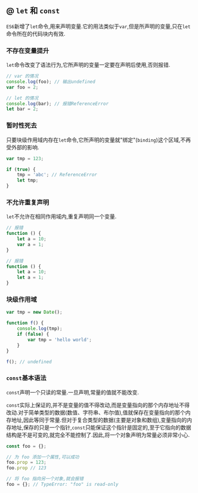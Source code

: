 ## @ `let` 和 `const`

`ES6`新增了`let`命令,用来声明变量.它的用法类似于`var`,但是所声明的变量,只在`let`命令所在的代码块内有效.

### 不存在变量提升

`let`命令改变了语法行为,它所声明的变量一定要在声明后使用,否则报错.

```javascript
// var 的情况
console.log(foo); // 输出undefined
var foo = 2;

// let 的情况
console.log(bar); // 报错ReferenceError
let bar = 2;
```

### 暂时性死去

只要块级作用域内存在`let`命令,它所声明的变量就"绑定"(`binding`)这个区域,不再受外部的影响.

```javascript
var tmp = 123;

if (true) {
    tmp = 'abc'; // ReferenceError
    let tmp;
}
```

### 不允许重复声明

`let`不允许在相同作用域内,重复声明同一个变量.

```javascript
// 报错
function () {
    let a = 10;
    var a = 1;
}

// 报错
function () {
    let a = 10;
    let a = 1;
}
```

### 块级作用域

```javascript
var tmp = new Date();

function f() {
    console.log(tmp);
    if (false) {
        var tmp = 'hello world';
    }
}

f(); // undefined
```

### `const`基本语法

`const`声明一个只读的常量.一旦声明,常量的值就不能改变.

`const`实际上保证的,并不是变量的值不得改动,而是变量指向的那个内存地址不得改动.对于简单类型的数据(数值、字符串、布尔值),值就保存在变量指向的那个内存地址,因此等同于常量.但对于复合类型的数据(主要是对象和数组),变量指向的内存地址,保存的只是一个指针,`const`只能保证这个指针是固定的,至于它指向的数据结构是不是可变的,就完全不能控制了.因此,将一个对象声明为常量必须非常小心.

```javascript
const foo = {};

// 为 foo 添加一个属性,可以成功
foo.prop = 123;
foo.prop // 123

// 将 foo 指向另一个对象,就会报错
foo = {}; // TypeError: "foo" is read-only
```
